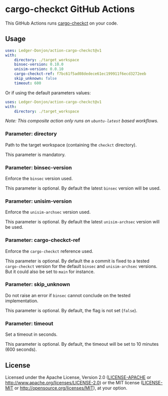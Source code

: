# cargo-checkct GitHub Actions

This GitHub Actions runs [cargo-checkct](https://github.com/Ledger-Donjon/cargo-checkct/) on your code.

## Usage

```yml
uses: Ledger-Donjon/action-cargo-checkct@v1
with:
    directory: ./target_workspace
    binsec-version: 0.10.0
    unisim-version: 0.0.10
    cargo-checkct-ref: f7bc61f5ad08dedece61ec199911f6ecd3272eeb
    skip_unknown: false
    timeout: 600
```

Or if using the default parameters values:
```yml
uses: Ledger-Donjon/action-cargo-checkct@v1
with:
    directory: ./target_workspace
```

*Note: This composite action only runs on `ubuntu-latest` based workflows.* 

### Parameter: directory

Path to the target workspace (containing the `checkct` directory).

This parameter is mandatory. 


### Parameter: binsec-version

Enforce the `binsec` version used.

This parameter is optional. By default the latest `binsec` version will be used.


### Parameter: unisim-version

Enforce the `unisim-archsec` version used.

This parameter is optional. By default the latest `unisim-archsec` version will be used.


### Parameter: cargo-checkct-ref

Enforce the `cargo-checkct` reference used.

This parameter is optional. By default the a commit is fixed to a tested `cargo-checkct` version
for the default `binsec` and `unisim-archsec` versions. But it could also be set to `main` for instance.


### Parameter: skip_unknown

Do not raise an error if `binsec` cannot conclude on the tested implementation.

This parameter is optional. By default, the flag is not set (`false`).


### Parameter: timeout

Set a timeout in seconds.

This parameter is optional. By default, the timeout will be set to 10 minutes (600 seconds).


## License

Licensed under the Apache License, Version 2.0 ([LICENSE-APACHE](LICENSE-APACHE) or <http://www.apache.org/licenses/LICENSE-2.0>) or the MIT license ([LICENSE-MIT](LICENSE-MIT) or <http://opensource.org/licenses/MIT>), at your option.
